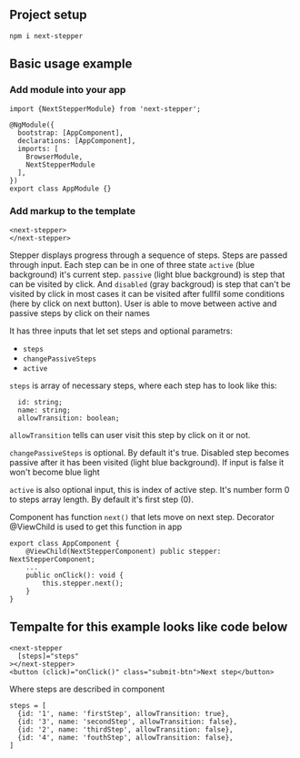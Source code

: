## Project setup

```
npm i next-stepper
```

## Basic usage example

### Add module into your app

```
import {NextStepperModule} from 'next-stepper';

@NgModule({
  bootstrap: [AppComponent],
  declarations: [AppComponent],
  imports: [
    BrowserModule,
    NextStepperModule
  ],
})
export class AppModule {}
```

### Add markup to the template

```
<next-stepper>
</next-stepper>
```
Stepper displays progress through a sequence of steps. Steps are passed through input. Each step can be in one of three state `active` (blue background) it's current step. `passive` (light blue background) is step that can be visited by click. And `disabled` (gray backgroud) is step that can't be visited by click in most cases it can be visited after fullfil some conditions (here by click on next button). User is able to move between active and passive steps by click on their names

It has three inputs that let set steps and optional parametrs:

- `steps`
- `changePassiveSteps`
- `active`

`steps` is array of necessary steps, where each step has to look like this: 

```
  id: string;
  name: string;
  allowTransition: boolean;
```

`allowTransition` tells can user visit this step by click on it or not.

`changePassiveSteps` is optional. By default it's true. Disabled step becomes passive after it has been visited  (light blue background). If input is false it won't become blue light

`active` is also optional input, this is index of active step. It's number form 0 to steps array length. By default it's first step (0).

Component has function `next()` that lets move on next step. Decorator @ViewChild is used to get this function in app

```
export class AppComponent {
    @ViewChild(NextStepperComponent) public stepper: NextStepperComponent;
    ...
    public onClick(): void {
        this.stepper.next();
    }
}
```

## Tempalte for this example looks like code below

```
<next-stepper
  [steps]="steps"
></next-stepper>
<button (click)="onClick()" class="submit-btn">Next step</button>
```
Where steps are described in component

```
steps = [
  {id: '1', name: 'firstStep', allowTransition: true},
  {id: '3', name: 'secondStep', allowTransition: false},
  {id: '2', name: 'thirdStep', allowTransition: false},
  {id: '4', name: 'fouthStep', allowTransition: false},
]
```